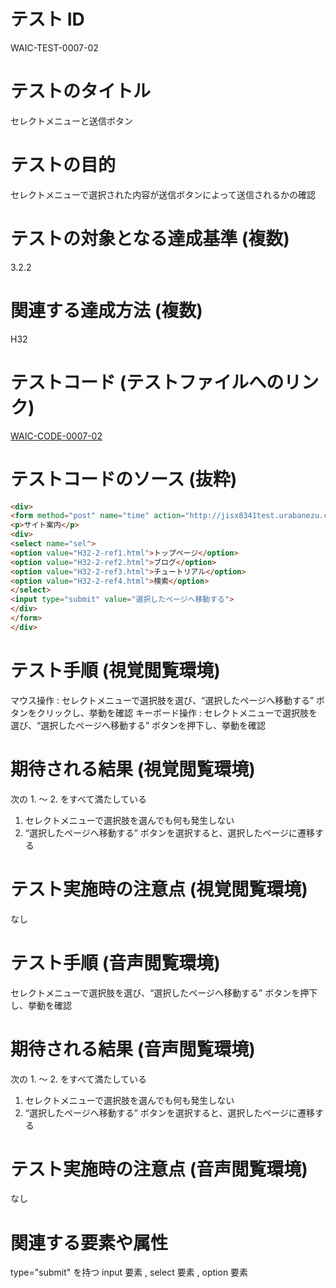 

# テスト ID
WAIC-TEST-0007-02

# テストのタイトル
セレクトメニューと送信ボタン

# テストの目的
セレクトメニューで選択された内容が送信ボタンによって送信されるかの確認

# テストの対象となる達成基準 (複数)
3.2.2

# 関連する達成方法 (複数)
H32

# テストコード (テストファイルへのリンク)
[WAIC-CODE-0007-02](https://waic.github.io/as_test/WAIC-CODE/WAIC-CODE-0007-02.html)

# テストコードのソース (抜粋)
```html
<div>
<form method="post" name="time" action="http://jisx8341test.urabanezu.com/h32-2.cgi">
<p>サイト案内</p>
<div>
<select name="sel">
<option value="H32-2-ref1.html">トップページ</option>
<option value="H32-2-ref2.html">ブログ</option>
<option value="H32-2-ref3.html">チュートリアル</option>
<option value="H32-2-ref4.html">検索</option>
</select>
<input type="submit" value="選択したページへ移動する">
</div>
</form>
</div>

```
# テスト手順 (視覚閲覧環境)
マウス操作 : セレクトメニューで選択肢を選び、“選択したページへ移動する” ボタンをクリックし、挙動を確認
キーボード操作 : セレクトメニューで選択肢を選び、“選択したページへ移動する” ボタンを押下し、挙動を確認

# 期待される結果 (視覚閲覧環境)
次の 1. 〜 2. をすべて満たしている
1. セレクトメニューで選択肢を選んでも何も発生しない
2. “選択したページへ移動する” ボタンを選択すると、選択したページに遷移する

# テスト実施時の注意点 (視覚閲覧環境)
なし

# テスト手順 (音声閲覧環境)
セレクトメニューで選択肢を選び、“選択したページへ移動する” ボタンを押下し、挙動を確認

# 期待される結果 (音声閲覧環境)
次の 1. 〜 2. をすべて満たしている
1. セレクトメニューで選択肢を選んでも何も発生しない
2. “選択したページへ移動する” ボタンを選択すると、選択したページに遷移する

# テスト実施時の注意点 (音声閲覧環境)
なし

# 関連する要素や属性
type="submit" を持つ input 要素 , select 要素 , option 要素


